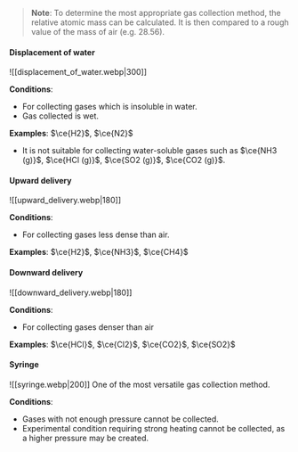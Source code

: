 > **Note**:
> To determine the most appropriate gas collection method, the relative atomic mass can be calculated. It is then compared to a rough value of the mass of air (e.g. 28.56).
#### Displacement of water
![[displacement_of_water.webp|300]]

**Conditions**:
- For collecting gases which is insoluble in water.
- Gas collected is wet.

**Examples**: $\ce{H2}$, $\ce{N2}$
- It is not suitable for collecting water-soluble gases such as $\ce{NH3 (g)}$, $\ce{HCl (g)}$, $\ce{SO2 (g)}$, $\ce{CO2 (g)}$.

#### Upward delivery
![[upward_delivery.webp|180]]

**Conditions**:
- For collecting gases less dense than air.

**Examples**: $\ce{H2}$, $\ce{NH3}$, $\ce{CH4}$

#### Downward delivery
![[downward_delivery.webp|180]]

**Conditions**:
- For collecting gases denser than air

**Examples**: $\ce{HCl}$, $\ce{Cl2}$, $\ce{CO2}$, $\ce{SO2}$

#### Syringe
![[syringe.webp|200]]
One of the most versatile gas collection method.

**Conditions**:
- Gases with not enough pressure cannot be collected.
- Experimental condition requiring strong heating cannot be collected, as a higher pressure may be created.

